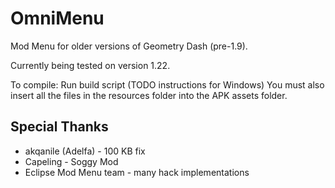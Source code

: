 # OmniMenu

Mod Menu for older versions of Geometry Dash (pre-1.9).

Currently being tested on version 1.22.

To compile: Run build script (TODO instructions for Windows)
You must also insert all the files in the resources folder into the APK assets folder.

## Special Thanks
- akqanile (Adelfa) - 100 KB fix
- Capeling - Soggy Mod
- Eclipse Mod Menu team - many hack implementations
